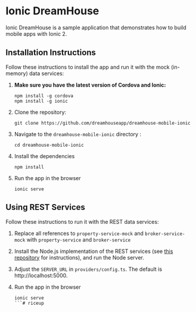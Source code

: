 # Ionic DreamHouse

Ionic DreamHouse is a sample application that demonstrates how to build mobile apps with Ionic 2. 

## Installation Instructions

Follow these instructions to install the app and run it with the mock (in-memory) data services:

1. **Make sure you have the latest version of Cordova and Ionic:**
    ```
    npm install -g cordova
    npm install -g ionic
    ```

1. Clone the repository:
    ```
    git clone https://github.com/dreamhouseapp/dreamhouse-mobile-ionic
    ```

1. Navigate to the `dreamhouse-mobile-ionic` directory :
    ```
    cd dreamhouse-mobile-ionic
    ```

1. Install the dependencies
    ```
    npm install
    ```
  
1. Run the app in the browser
    ```
    ionic serve
    ```

## Using REST Services

Follow these instructions to run it with the REST data services:

1. Replace all references to `property-service-mock` and `broker-service-mock` with `property-service` and `broker-service`
 
1. Install the Node.js implementation of the REST services (see [this repository](https://github.com/dreamhouseapp/dreamhouse-rest-services) for instructions), and run the Node server.
 
1. Adjust the `SERVER_URL` in `providers/config.ts`. The default is http://localhost:5000.

1. Run the app in the browser
    ```
    ionic serve
    ```# riceup
